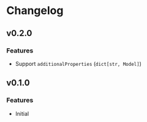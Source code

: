 # Changelog

## v0.2.0

### Features
- Support `additionalProperties` (`dict[str, Model]`)

## v0.1.0

### Features
- Initial
